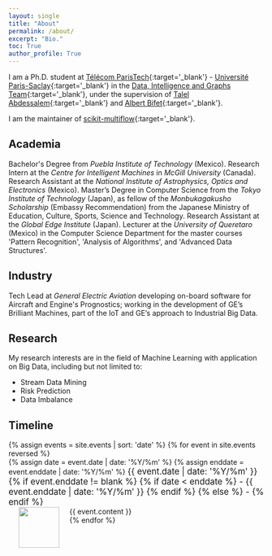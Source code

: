 ```yaml
---
layout: single
title: "About"
permalink: /about/
excerpt: "Bio."
toc: True
author_profile: True
---
```


I am a Ph.D. student at [Télécom ParisTech](http://www.telecom-paristech.fr/eng){:target='_blank'} - [Université Paris-Saclay](https://www.universite-paris-saclay.fr/en){:target='_blank'} in the [Data, Intelligence and Graphs Team](https://dig.telecom-paristech.fr/blog/){:target='_blank'}, under the supervision of [Talel Abdessalem](https://sites.google.com/view/talel-abdessalem){:target='_blank'} and [Albert Bifet](http://albertbifet.com/){:target='_blank'}.

I am the maintainer of [scikit-multiflow](https://scikit-multiflow.github.io/){:target='_blank'}.

## Academia

Bachelor's Degree from _Puebla Institute of Technology_ (Mexico). Research Intern at the _Centre for Intelligent Machines_ in _McGill University_ (Canada). Research Assistant at the _National Institute of Astrophysics, Optics and Electronics_ (Mexico). Master’s Degree in Computer Science from the _Tokyo Institute of Technology_ (Japan), as fellow of the _Monbukagakusho Scholarship_ (Embassy Recommendation) from the Japanese Ministry of Education, Culture, Sports, Science and Technology. Research Assistant at the _Global Edge Institute_ (Japan). Lecturer at the _University of Queretaro_ (Mexico) in the Computer Science Department for the master courses 'Pattern Recognition', 'Analysis of Algorithms', and 'Advanced Data Structures'.

## Industry
 Tech Lead at _General Electric Aviation_ developing on-board software for Aircraft and Engine's Prognostics; working in the development of GE’s Brilliant Machines, part of the IoT and GE’s approach to Industrial Big Data.

## Research

My research interests are in the field of Machine Learning with application on Big Data, including but not limited to:

- Stream Data Mining
- Risk Prediction
- Data Imbalance

## Timeline

<div class="container row">
    {% assign events = site.events | sort: 'date' %}
    {% for event in site.events reversed %}
    <div class="item">
        <i class="vertical-line"></i>
        {% assign date = event.date | date: '%Y/%m' %}
        {% assign enddate = event.enddate | date: '%Y/%m' %}
        <big class="item-date">{{ event.date | date: '%Y/%m' }}
        {% if event.enddate != blank %}
            {% if date < enddate %} - {{ event.enddate | date: '%Y/%m' }}
            {% endif %}
        {% else %} - 
        {% endif %}</big>
        <div class="card-panel">
            <span>
                <img style="float:left" class="img-circle" src="{{site.baseurl}}{{ event.image }}" width="80" height="80"  hspace="20">
                {{ event.content }}
                <br>
            </span>
        </div>
    </div>
    {% endfor %}
    <div class="last-item">
        <i class="vertical-line"></i>
    </div>
</div>